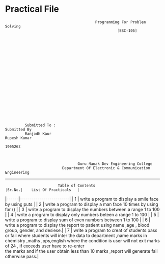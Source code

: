 #                                                     Practical File 
                                            
                                             Programming For Problem Solving
                                                       [ESC-105]
                                               
                                               
                                               
                                               
                                               
                                               
                                               
                                               
                                               
                                               
                                               
                                               
                                               
                                                  
                                                  
                                                  
                                                  
                                                  
                                                  
                                                  
                                                  
             Submitted To :                                                                     Submitted By 
             Ranjodh Kaur                                                                       Rupesh Kumar
                                                                                                1905263
                                                                                                            
                                                                                                            
                                                                                                            
                                     Guru Nanak Dev Engineering College 
                              Department Of Electronic & Communication Engineering                                          
 _________________________
                            Table of Contents                                                                             |Sr.No.|    List Of Practicals   |
|------|-------------------------|
|   1  | write a program to display a smile face by using puts |
|   2  | write a program to display a man face 10 times by using for () | 
|   3  | write a program to display the numbers between a range 1 to 100 |
|   4  | write a program to display only numbers beteen a range 1 to 100 | 
|   5  | write a program to display sum of even numbers between 1 to 100 |
|   6  | write a program to display the report to patient using name ,age , blood group, gender, and desiese.|
|   7  | write a program to creat of students pass or fail where students will inter the data to department ,name marks in       
         chemistry ,maths ,pps,english where the condition is user will not exit marks of 24 , if exceeds user have to re-enter      
         the marks and if the user obtain less than 10 marks ,report will generate fail otherwise pass.|
